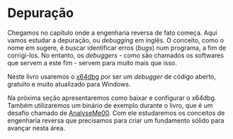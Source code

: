 # Depuração

Chegamos no capítulo onde a engenharia reversa de fato começa. Aqui vamos estudar a depuração, ou _debugging_ em inglês. O conceito, como o nome em sugere, é buscar identificar erros (_bugs_) num programa, a fim de corrigi-los. No entanto, os _debuggers_ - como são chamados os softwares que servem a este fim - servem para muito mais que isso.

Neste livro usaremos o [x64dbg](https://x64dbg.com/) por ser um _debugger_ de código aberto, gratuito e muito atualizado para Windows.

Na próxima seção apresentaremos como baixar e configurar o x64dbg. Também utilizaremos um binário de exemplo durante o livro, que é um desafio chamado de [AnalyseMe00](https://www.mentebinaria.com.br/forums/topic/446-analyseme-n%C3%ADvel-00/). Com ele estudaremos os conceitos de engenharia reversa que precisamos para criar um fundamento sólido para avançar nesta área.
